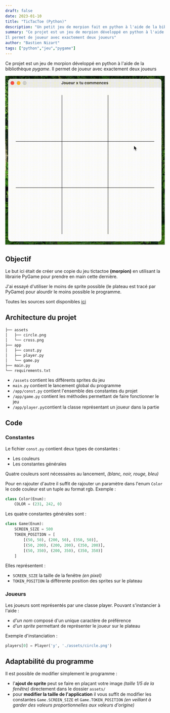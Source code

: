 ```yaml
---
draft: false
date: 2023-01-10
title: "TicTacToe (Python)"
description: "Un petit jeu de morpion fait en python à l'aide de la bibliothèque pygame"
summary: "Ce projet est un jeu de morpion développé en python à l'aide de la bibliothèque pygame.
Il permet de joueur avec exactement deux joueurs"
author: "Bastien Nizart"
tags: ["python","jeu","pygame"]
---
```


Ce projet est un jeu de morpion développé en python à l'aide de la bibliothèque *pygame*.
Il permet de joueur avec exactement deux joueurs

![demo](./demo.gif)

## Objectif 

Le but ici était de créer une copie du jeu tictactoe **(morpion)** en utilisant la librairie PyGame pour prendre en main cette dernière.

J'ai essayé d'utiliser le moins de sprite possible (le plateau est tracé par PyGame) pour alourdir le moins possible le programme.

Toutes les sources sont disponibles [ici](https://github.com/bastien-nizart/tictactoe-pygame)

## Architecture du projet

```
├── assets
│   ├── circle.png
│   └── cross.png
├── app
│   ├── const.py
│   ├── player.py
│   └── game.py
├── main.py
└── requirements.txt

```

- `/assets` contient les différents sprites du jeu
- `main.py` contient le lancement global du programme
- `/app/const.py` contient l'ensemble des constantes du projet
- `/app/game.py` contient les méthodes permettant de faire fonctionner le jeu
- `/app/player.py`contient la classe représentant un joueur dans la partie

## Code

### Constantes

Le fichier `const.py` contient deux types de constantes :
- Les couleurs
- Les constantes générales

Quatre couleurs sont nécessaires au lancement, *(blanc, noir, rouge, bleu)*

Pour en rajouter d'autre il suffit de rajouter un paramètre dans l'enum `Color`
le code couleur est un tuple au format rgb. Exemple :

```python
class Color(Enum):
    COLOR = (231, 242, 0)
```

Les quatre constantes générales sont :
```python
class Game(Enum):
    SCREEN_SIZE = 500
    TOKEN_POSITION = [
        [(50, 50), (200, 50), (350, 50)],
        [(50, 200), (200, 200), (350, 200)],
        [(50, 350), (200, 350), (350, 350)]
    ]
```

Elles représentent :
- ``SCREEN_SIZE`` la taille de la fenêtre *(en pixel)*
- `TOKEN_POSITION` la différente position des sprites sur le plateau

### Joueurs

Les joueurs sont représentés par une classe player. Pouvant s'instancier à l'aide :

- *d'un nom* composé d'un unique caractère de préférence
- *d'un sprite* permettant de représenter le joueur sur le plateau

Exemple d'instanciation :

```python
players[0] = Player('y', './assets/circle.png')
```

## Adaptabilité du programme

Il est possible de modifier simplement le programme :

- l'**ajout de sprite** peut se faire en plaçant votre image *(taille 1/5 de la fenêtre)* directement dans le dossier `assets/`
- pour **modifier la taille de l'application** il vous suffit de modifier les constantes `Game.SCREEN_SIZE` et `Game.TOKEN_POSITION` *(en veillant à garder des valeurs proportionnelles aux valeurs d'origine)*